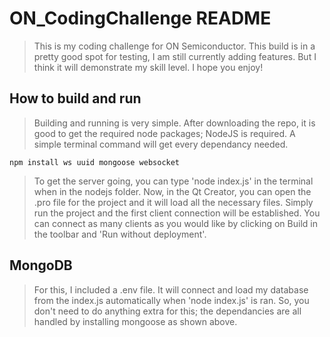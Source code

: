 # ON_CodingChallenge README
> This is my coding challenge for ON Semiconductor. 
> This build is in a pretty good spot for testing, I am still currently adding features. But I think it will demonstrate my skill level. I hope you enjoy!

## How to build and run
> Building and running is very simple. 
> After downloading the repo, it is good to get the required node packages; NodeJS is required. A simple terminal command will get every dependancy needed.

```terminal
npm install ws uuid mongoose websocket
```
> To get the server going, you can type 'node index.js' in the terminal when in the nodejs folder.
> Now, in the Qt Creator, you can open the .pro file for the project and it will load all the necessary files.
> Simply run the project and the first client connection will be established.
> You can connect as many clients as you would like by clicking on Build in the toolbar and 'Run without deployment'.

## MongoDB
> For this, I included a .env file. It will connect and load my database from the index.js automatically when 'node index.js' is ran.
> So, you don't need to do anything extra for this; the dependancies are all handled by installing mongoose as shown above.
